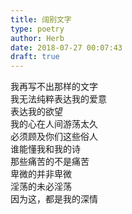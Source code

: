 ```yaml
---  
title: 阔别文字  
type: poetry  
author: Herb  
date: 2018-07-27 00:07:43  
draft: true
---  
```

我再写不出那样的文字  
我无法纯粹表达我的爱意  
表达我的欲望  
我的心在人间游荡太久  
必须顾及你们这些俗人    
谁能懂我和我的诗  
那些痛苦的不是痛苦  
卑微的并非卑微  
淫荡的未必淫荡  
因为这，都是我的深情